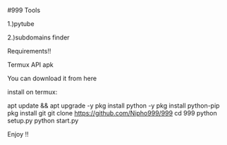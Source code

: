 #999 Tools

1.)pytube

2.)subdomains finder

Requirements!!

Termux API apk

You can download it from here

install on termux:

apt update && apt upgrade -y
pkg install python -y
pkg install python-pip
pkg install git
git clone https://github.com/Nipho999/999
cd 999
python setup.py
python start.py

Enjoy !!
